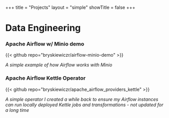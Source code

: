 +++
title = "Projects"
layout = "simple"
showTitle = false
+++

# Data Engineering

### Apache Airflow w/ Minio demo

{{< github repo="bryskiewiczr/airflow-minio-demo" >}}

*A simple example of how Airflow works with Minio*

### 

### Apache Airflow Kettle Operator

{{< github repo="bryskiewiczr/apache_airflow_providers_kettle" >}}

*A simple operator I created a while back to ensure my Airflow instances can run locally deployed Kettle jobs and transformations - not updated for a long time*
